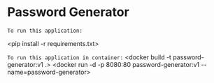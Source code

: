 # Password Generator

`To run this application:`

<pip install -r requirements.txt>
<python password-generator.py>

`To run this application in container:`
<docker build -t password-generator:v1 .>
<docker run -d -p 8080:80 password-generator:v1 --name=password-generator>

